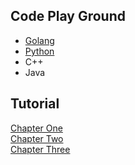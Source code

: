## Code Play Ground

* [Golang](https://github.com/ne7ermore/playground/tree/master/golang)
* [Python](https://github.com/ne7ermore/playground/tree/master/python)
* C++
* Java

## Tutorial

[Chapter One](https://ne7ermore.github.io/post/algorithms.1/) <br>
[Chapter Two](https://ne7ermore.github.io/post/algorithms.2/) <br>
[Chapter Three](https://ne7ermore.github.io/post/algorithms.3/) <br>
